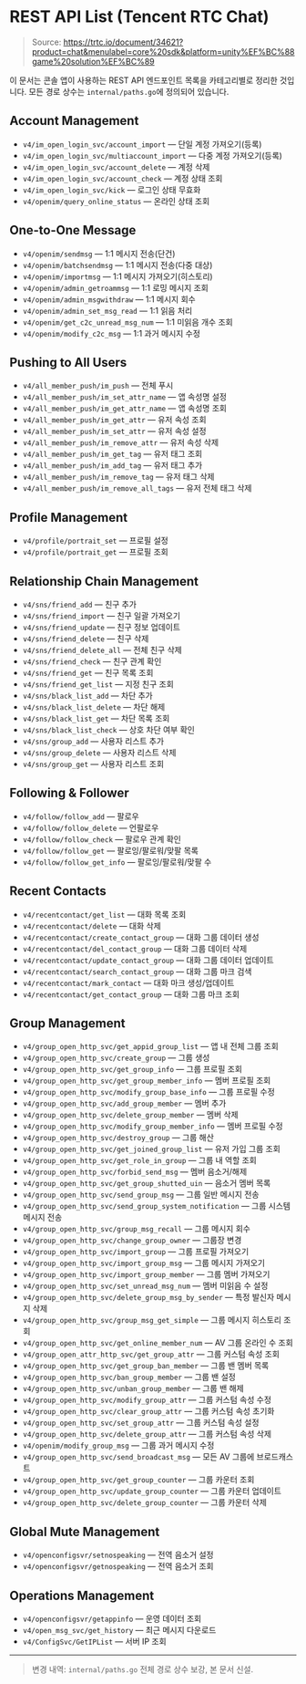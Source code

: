 # REST API List (Tencent RTC Chat)

> Source: https://trtc.io/document/34621?product=chat&menulabel=core%20sdk&platform=unity%EF%BC%88game%20solution%EF%BC%89

이 문서는 콘솔 앱이 사용하는 REST API 엔드포인트 목록을 카테고리별로 정리한 것입니다. 모든 경로 상수는 `internal/paths.go`에 정의되어 있습니다.

## Account Management
- `v4/im_open_login_svc/account_import` — 단일 계정 가져오기(등록)
- `v4/im_open_login_svc/multiaccount_import` — 다중 계정 가져오기(등록)
- `v4/im_open_login_svc/account_delete` — 계정 삭제
- `v4/im_open_login_svc/account_check` — 계정 상태 조회
- `v4/im_open_login_svc/kick` — 로그인 상태 무효화
- `v4/openim/query_online_status` — 온라인 상태 조회

## One-to-One Message
- `v4/openim/sendmsg` — 1:1 메시지 전송(단건)
- `v4/openim/batchsendmsg` — 1:1 메시지 전송(다중 대상)
- `v4/openim/importmsg` — 1:1 메시지 가져오기(히스토리)
- `v4/openim/admin_getroammsg` — 1:1 로밍 메시지 조회
- `v4/openim/admin_msgwithdraw` — 1:1 메시지 회수
- `v4/openim/admin_set_msg_read` — 1:1 읽음 처리
- `v4/openim/get_c2c_unread_msg_num` — 1:1 미읽음 개수 조회
- `v4/openim/modify_c2c_msg` — 1:1 과거 메시지 수정

## Pushing to All Users
- `v4/all_member_push/im_push` — 전체 푸시
- `v4/all_member_push/im_set_attr_name` — 앱 속성명 설정
- `v4/all_member_push/im_get_attr_name` — 앱 속성명 조회
- `v4/all_member_push/im_get_attr` — 유저 속성 조회
- `v4/all_member_push/im_set_attr` — 유저 속성 설정
- `v4/all_member_push/im_remove_attr` — 유저 속성 삭제
- `v4/all_member_push/im_get_tag` — 유저 태그 조회
- `v4/all_member_push/im_add_tag` — 유저 태그 추가
- `v4/all_member_push/im_remove_tag` — 유저 태그 삭제
- `v4/all_member_push/im_remove_all_tags` — 유저 전체 태그 삭제

## Profile Management
- `v4/profile/portrait_set` — 프로필 설정
- `v4/profile/portrait_get` — 프로필 조회

## Relationship Chain Management
- `v4/sns/friend_add` — 친구 추가
- `v4/sns/friend_import` — 친구 일괄 가져오기
- `v4/sns/friend_update` — 친구 정보 업데이트
- `v4/sns/friend_delete` — 친구 삭제
- `v4/sns/friend_delete_all` — 전체 친구 삭제
- `v4/sns/friend_check` — 친구 관계 확인
- `v4/sns/friend_get` — 친구 목록 조회
- `v4/sns/friend_get_list` — 지정 친구 조회
- `v4/sns/black_list_add` — 차단 추가
- `v4/sns/black_list_delete` — 차단 해제
- `v4/sns/black_list_get` — 차단 목록 조회
- `v4/sns/black_list_check` — 상호 차단 여부 확인
- `v4/sns/group_add` — 사용자 리스트 추가
- `v4/sns/group_delete` — 사용자 리스트 삭제
- `v4/sns/group_get` — 사용자 리스트 조회

## Following & Follower
- `v4/follow/follow_add` — 팔로우
- `v4/follow/follow_delete` — 언팔로우
- `v4/follow/follow_check` — 팔로우 관계 확인
- `v4/follow/follow_get` — 팔로잉/팔로워/맞팔 목록
- `v4/follow/follow_get_info` — 팔로잉/팔로워/맞팔 수

## Recent Contacts
- `v4/recentcontact/get_list` — 대화 목록 조회
- `v4/recentcontact/delete` — 대화 삭제
- `v4/recentcontact/create_contact_group` — 대화 그룹 데이터 생성
- `v4/recentcontact/del_contact_group` — 대화 그룹 데이터 삭제
- `v4/recentcontact/update_contact_group` — 대화 그룹 데이터 업데이트
- `v4/recentcontact/search_contact_group` — 대화 그룹 마크 검색
- `v4/recentcontact/mark_contact` — 대화 마크 생성/업데이트
- `v4/recentcontact/get_contact_group` — 대화 그룹 마크 조회

## Group Management
- `v4/group_open_http_svc/get_appid_group_list` — 앱 내 전체 그룹 조회
- `v4/group_open_http_svc/create_group` — 그룹 생성
- `v4/group_open_http_svc/get_group_info` — 그룹 프로필 조회
- `v4/group_open_http_svc/get_group_member_info` — 멤버 프로필 조회
- `v4/group_open_http_svc/modify_group_base_info` — 그룹 프로필 수정
- `v4/group_open_http_svc/add_group_member` — 멤버 추가
- `v4/group_open_http_svc/delete_group_member` — 멤버 삭제
- `v4/group_open_http_svc/modify_group_member_info` — 멤버 프로필 수정
- `v4/group_open_http_svc/destroy_group` — 그룹 해산
- `v4/group_open_http_svc/get_joined_group_list` — 유저 가입 그룹 조회
- `v4/group_open_http_svc/get_role_in_group` — 그룹 내 역할 조회
- `v4/group_open_http_svc/forbid_send_msg` — 멤버 음소거/해제
- `v4/group_open_http_svc/get_group_shutted_uin` — 음소거 멤버 목록
- `v4/group_open_http_svc/send_group_msg` — 그룹 일반 메시지 전송
- `v4/group_open_http_svc/send_group_system_notification` — 그룹 시스템 메시지 전송
- `v4/group_open_http_svc/group_msg_recall` — 그룹 메시지 회수
- `v4/group_open_http_svc/change_group_owner` — 그룹장 변경
- `v4/group_open_http_svc/import_group` — 그룹 프로필 가져오기
- `v4/group_open_http_svc/import_group_msg` — 그룹 메시지 가져오기
- `v4/group_open_http_svc/import_group_member` — 그룹 멤버 가져오기
- `v4/group_open_http_svc/set_unread_msg_num` — 멤버 미읽음 수 설정
- `v4/group_open_http_svc/delete_group_msg_by_sender` — 특정 발신자 메시지 삭제
- `v4/group_open_http_svc/group_msg_get_simple` — 그룹 메시지 히스토리 조회
- `v4/group_open_http_svc/get_online_member_num` — AV 그룹 온라인 수 조회
- `v4/group_open_attr_http_svc/get_group_attr` — 그룹 커스텀 속성 조회
- `v4/group_open_http_svc/get_group_ban_member` — 그룹 밴 멤버 목록
- `v4/group_open_http_svc/ban_group_member` — 그룹 밴 설정
- `v4/group_open_http_svc/unban_group_member` — 그룹 밴 해제
- `v4/group_open_http_svc/modify_group_attr` — 그룹 커스텀 속성 수정
- `v4/group_open_http_svc/clear_group_attr` — 그룹 커스텀 속성 초기화
- `v4/group_open_http_svc/set_group_attr` — 그룹 커스텀 속성 설정
- `v4/group_open_http_svc/delete_group_attr` — 그룹 커스텀 속성 삭제
- `v4/openim/modify_group_msg` — 그룹 과거 메시지 수정
- `v4/group_open_http_svc/send_broadcast_msg` — 모든 AV 그룹에 브로드캐스트
- `v4/group_open_http_svc/get_group_counter` — 그룹 카운터 조회
- `v4/group_open_http_svc/update_group_counter` — 그룹 카운터 업데이트
- `v4/group_open_http_svc/delete_group_counter` — 그룹 카운터 삭제

## Global Mute Management
- `v4/openconfigsvr/setnospeaking` — 전역 음소거 설정
- `v4/openconfigsvr/getnospeaking` — 전역 음소거 조회

## Operations Management
- `v4/openconfigsvr/getappinfo` — 운영 데이터 조회
- `v4/open_msg_svc/get_history` — 최근 메시지 다운로드
- `v4/ConfigSvc/GetIPList` — 서버 IP 조회

---

> 변경 내역: `internal/paths.go` 전체 경로 상수 보강, 본 문서 신설.
